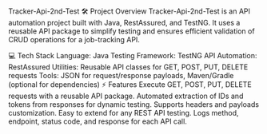 Tracker-Api-2nd-Test
🛠️ Project Overview
Tracker-Api-2nd-Test is an API automation project built with Java, RestAssured, and TestNG. It uses a reusable API package to simplify testing and ensures efficient validation of CRUD operations for a job-tracking API.

💻 Tech Stack
Language: Java
Testing Framework: TestNG
API Automation: RestAssured
Utilities: Reusable API classes for GET, POST, PUT, DELETE requests
Tools: JSON for request/response payloads, Maven/Gradle (optional for dependencies)
⚡ Features
Execute GET, POST, PUT, DELETE requests with a reusable API package.
Automated extraction of IDs and tokens from responses for dynamic testing.
Supports headers and payloads customization.
Easy to extend for any REST API testing.
Logs method, endpoint, status code, and response for each API call.
